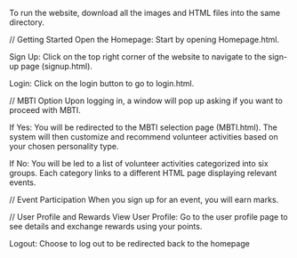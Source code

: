 To run the website, download all the images and HTML files into the same directory.

// Getting Started
Open the Homepage: Start by opening Homepage.html.

Sign Up: Click on the top right corner of the website to navigate to the sign-up page (signup.html).

Login: Click on the login button to go to login.html.

// MBTI Option
Upon logging in, a window will pop up asking if you want to proceed with MBTI.

If Yes: You will be redirected to the MBTI selection page (MBTI.html). The system will then customize and recommend volunteer activities based on your chosen personality type.

If No: You will be led to a list of volunteer activities categorized into six groups. Each category links to a different HTML page displaying relevant events.

// Event Participation
When you sign up for an event, you will earn marks.

// User Profile and Rewards
View User Profile: Go to the user profile page to see details and exchange rewards using your points.

Logout: Choose to log out to be redirected back to the homepage
